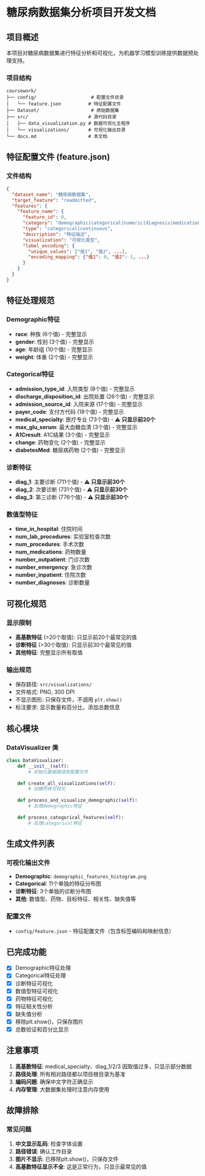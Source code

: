 # 糖尿病数据集分析项目开发文档

## 项目概述

本项目对糖尿病数据集进行特征分析和可视化，为机器学习模型训练提供数据预处理支持。

### 项目结构
```
coursework/
├── config/                    # 配置文件目录
│   └── feature.json          # 特征配置文件
├── Dataset/                   # 原始数据集
├── src/                      # 源代码目录
│   ├── data_visualization.py # 数据可视化主程序
│   └── visualizations/       # 可视化输出目录
└── docs.md                   # 本文档
```

## 特征配置文件 (feature.json)

### 文件结构
```json
{
  "dataset_name": "糖尿病数据集",
  "target_feature": "readmitted",
  "features": {
    "feature_name": {
      "feature_id": 0,
      "category": "demographic|categorical|numeric|diagnosis|medication|identifier",
      "type": "categorical|continuous",
      "description": "特征描述",
      "visualization": "可视化类型",
      "label_encoding": {
        "unique_values": ["值1", "值2", ...],
        "encoding_mapping": {"值1": 0, "值2": 1, ...}
      }
    }
  }
}
```

## 特征处理规范

### Demographic特征
- **race**: 种族 (6个值) - 完整显示
- **gender**: 性别 (3个值) - 完整显示  
- **age**: 年龄组 (10个值) - 完整显示
- **weight**: 体重 (2个值) - 完整显示

### Categorical特征
- **admission_type_id**: 入院类型 (8个值) - 完整显示
- **discharge_disposition_id**: 出院处置 (26个值) - 完整显示
- **admission_source_id**: 入院来源 (17个值) - 完整显示
- **payer_code**: 支付方代码 (18个值) - 完整显示
- **medical_specialty**: 医疗专业 (73个值) - **⚠️ 只显示前20个**
- **max_glu_serum**: 最大血糖血清 (3个值) - 完整显示
- **A1Cresult**: A1C结果 (3个值) - 完整显示
- **change**: 药物变化 (2个值) - 完整显示
- **diabetesMed**: 糖尿病药物 (2个值) - 完整显示

### 诊断特征
- **diag_1**: 主要诊断 (711个值) - **⚠️ 只显示前30个**
- **diag_2**: 次要诊断 (731个值) - **⚠️ 只显示前30个**  
- **diag_3**: 第三诊断 (776个值) - **⚠️ 只显示前30个**

### 数值型特征
- **time_in_hospital**: 住院时间
- **num_lab_procedures**: 实验室检查次数
- **num_procedures**: 手术次数
- **num_medications**: 药物数量
- **number_outpatient**: 门诊次数
- **number_emergency**: 急诊次数
- **number_inpatient**: 住院次数
- **number_diagnoses**: 诊断数量

## 可视化规范

### 显示限制
- **高基数特征** (>20个取值): 只显示前20个最常见的值
- **诊断特征** (>30个取值): 只显示前30个最常见的值
- **其他特征**: 完整显示所有取值

### 输出规范
- 保存路径: `src/visualizations/`
- 文件格式: PNG, 300 DPI
- 不显示图形: 只保存文件，不调用 `plt.show()`
- 标注要求: 显示数量和百分比，添加总数信息

## 核心模块

### DataVisualizer 类
```python
class DataVisualizer:
    def __init__(self):
        # 初始化数据路径和配置文件
    
    def create_all_visualizations(self):
        # 创建所有可视化
    
    def process_and_visualize_demographic(self):
        # 处理demographic特征
    
    def process_categorical_features(self):
        # 处理categorical特征
```

## 生成文件列表

### 可视化输出文件
- **Demographic**: `demographic_features_histogram.png`
- **Categorical**: 11个单独的特征分布图
- **诊断特征**: 3个单独的诊断分布图
- **其他**: 数值型、药物、目标特征、相关性、缺失值等

### 配置文件
- `config/feature.json` - 特征配置文件（包含标签编码和映射信息）

## 已完成功能
- [x] Demographic特征处理
- [x] Categorical特征处理
- [x] 诊断特征可视化
- [x] 数值型特征可视化
- [x] 药物特征可视化
- [x] 特征相关性分析
- [x] 缺失值分析
- [x] 移除plt.show()，只保存图片
- [x] 总数验证和百分比显示

## 注意事项

1. **高基数特征**: medical_specialty、diag_1/2/3 因取值过多，只显示部分数据
2. **路径处理**: 所有相对路径都以项目根目录为基准
3. **编码问题**: 确保中文字符正确显示
4. **内存管理**: 大数据集处理时注意内存使用

## 故障排除

### 常见问题
1. **中文显示乱码**: 检查字体设置
2. **路径错误**: 确认工作目录
3. **图片不显示**: 已移除plt.show()，只保存文件
4. **高基数特征显示不全**: 这是正常行为，只显示最常见的值
